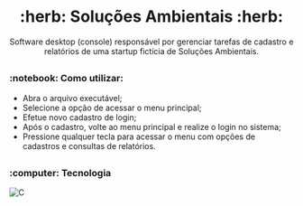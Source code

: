<h1 align="center"> :herb: Soluções Ambientais :herb: </h1>

<p align="center"> Software desktop (console) responsável por gerenciar tarefas de cadastro e relatórios de uma startup fictícia de Soluções Ambientais. </p>

##

<h3>:notebook: Como utilizar:</h3>

* Abra o arquivo executável;
* Selecione a opção de acessar o menu principal;
* Efetue novo cadastro de login;
* Após o cadastro, volte ao menu principal e realize o login no sistema;
* Pressione qualquer tecla para acessar o menu com opções de cadastros e consultas de relatórios.

##

<h3>:computer: Tecnologia</h3>

![C](https://img.shields.io/badge/c-%2300599C.svg?style=for-the-badge&logo=c&logoColor=white)

